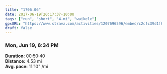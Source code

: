 ```yaml
---
title: "1706.06"
date: 2017-06-19T20:17:37-10:00
tags: ["run", "short", "4-mi", "waikele"]
gpxURL: "https://www.strava.com/activities/1207696596/embed/c2cfc39d1f046620368f748e7b38217b5408bf72"
draft: false
---
```


### Mon, Jun 19, 6:34 PM

**Duration:** 00:50:40  
**Distance:** 4.53 mi  
**Avg. pace:** 11'10" /mi